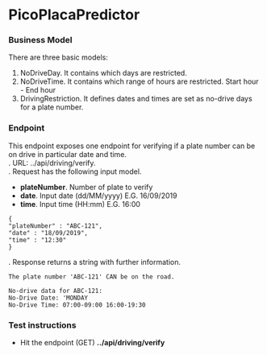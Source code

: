# PicoPlacaPredictor

### Business Model
There are three basic models:
1. NoDriveDay. It contains which days are restricted.
2. NoDriveTime. It contains which range of hours are restricted. Start hour - End hour
3. DrivingRestriction. It defines dates and times are set as no-drive days for a plate number.

### Endpoint
This endpoint exposes one endpoint for verifying if a plate number can be on drive in particular date and time.   
. URL: ../api/driving/verify.   
. Request has the following input model.

- **plateNumber**. Number of plate to verify
- **date**. Input date (dd/MM/yyyy) E.G. 16/09/2019 
- **time**. Input time (HH:mm) E.G. 16:00   

```
{
"plateNumber" : "ABC-121",      
"date" : "18/09/2019",
"time" : "12:30"
}
```
. Response returns a string with further information.
```
The plate number 'ABC-121' CAN be on the road.

No-drive data for ABC-121:
No-Drive Date: 'MONDAY
No-Drive Time: 07:00-09:00 16:00-19:30
```

### Test instructions
- Hit the endpoint (GET) **../api/driving/verify**
 
